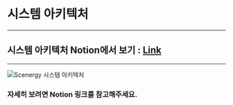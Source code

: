 # 시스템 아키텍처

---


## 시스템 아키텍처 Notion에서 보기 : [Link](https://www.notion.so/imin94/443563271f344c708b5b28ad28a1e4e1?pvs=4)

---


![Scenergy 시스템 아키텍처](https://github.com/Kang-dan/TripWebProject/assets/98147703/7d5a09a2-7dbb-46c5-89cc-86839a5e92a9)



### 자세히 보려면 Notion 링크를 참고해주세요.

